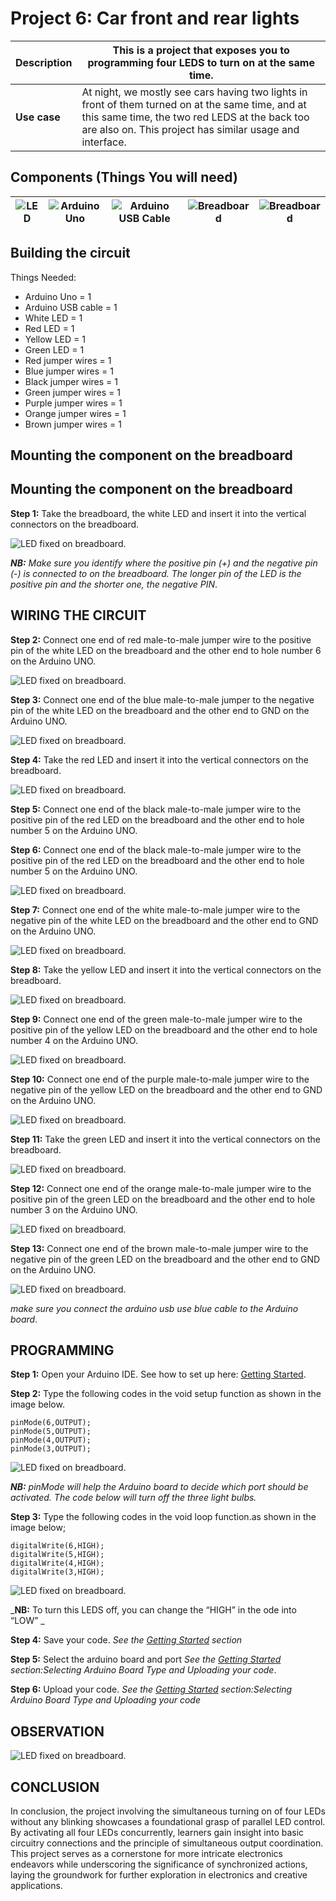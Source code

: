 # Project 6: Car front and rear lights

| **Description** | This is a project that exposes you to programming four LEDS to turn on at the same time.|
|------------------|----------------------------------------------------------------|
| **Use case**     | At night, we mostly see cars having two lights in front of them turned on at the same time, and at this same time, the two red LEDS at the back too are also on. This project has similar usage and interface. |

## Components (Things You will need)

| ![LED](../../../docs/manuals/assets/components/LED.png) | ![Arduino Uno](../../../docs/manuals/assets/components/arduino.png) | ![Arduino USB Cable](../../../docs/manuals/assets/components/USB_Cable.png) | ![Breadboard](../../../docs/manuals/assets/components/breadboard.png) |![Breadboard](../../../docs/manuals/assets/components/jump_wire.png)|
|-------------------------|-------------------------|-------------------------|-------------------------|-------------------------|

## Building the circuit

Things Needed:

-	Arduino Uno = 1
-	Arduino USB cable = 1
-	White LED = 1
-	Red LED = 1
-	Yellow LED = 1
-	Green LED = 1
-	Red jumper wires = 1
-	Blue jumper wires = 1
-	Black jumper wires = 1
-	Green jumper wires = 1
-	Purple jumper wires = 1
-	Orange jumper wires = 1
-	Brown jumper wires = 1

## Mounting the component on the breadboard

## Mounting the component on the breadboard

**Step 1:** Take the breadboard, the white LED and insert it into the vertical connectors on the breadboard.

![LED fixed on breadboard](../../../docs/manuals/assets/1.0/LED/LED_ON/led_on_breadboard.jpg).

_**NB:** Make sure you identify where the positive pin (+) and the negative pin (-) is connected to on the breadboard. The longer pin of the LED is the positive pin and the shorter one, the negative PIN_.

## WIRING THE CIRCUIT

**Step 2:** Connect one end of red male-to-male jumper wire to the positive pin of the white LED on the breadboard and the other end to hole number 6 on the Arduino UNO.

![LED fixed on breadboard](../../../docs/manuals/assets/1.0/LED/LED_ON/red_wire_connected.jpg).

**Step 3:** Connect one end of the blue male-to-male jumper to the negative pin of the white LED on the breadboard and the other end to GND on the Arduino UNO.

![LED fixed on breadboard](../../../docs/manuals/assets/1.0/LED/LED_ON/blue_wire_connected.jpg).

**Step 4:** Take the red LED and insert it into the vertical connectors on the breadboard.

![LED fixed on breadboard](../../../docs/manuals/assets/1.0/LED/DOUBLE_LED_ON/red_led_mounted.jpg).

**Step 5:** Connect one end of the black male-to-male jumper wire to the positive pin of the red LED on the breadboard and the other end to hole number 5 on the Arduino UNO.

**Step 6:** Connect one end of the black male-to-male jumper wire to the positive pin of the red LED on the breadboard and the other end to hole number 5 on the Arduino UNO.

![LED fixed on breadboard](../../../docs/manuals/assets/1.0/LED/DOUBLE_LED_ON/black_wire_connect.jpg).

**Step 7:** Connect one end of the white male-to-male jumper wire to the negative pin of the white LED on the breadboard and the other end to GND on the Arduino UNO.

![LED fixed on breadboard](../../../docs/manuals/assets/1.0/LED/DOUBLE_LED_ON/white_wire_connect.jpg).

**Step 8:** Take the yellow LED and insert it into the vertical connectors on the breadboard.

![LED fixed on breadboard](../../../docs/manuals/assets/1.0/LED/THREE_LEDs_ON/green_LED_mount.jpg).

**Step 9:** Connect one end of the green male-to-male jumper wire to the positive pin of the yellow LED on the breadboard and the other end to hole number 4 on the Arduino UNO.

![LED fixed on breadboard](../../../docs/manuals/assets/1.0/LED/THREE_LEDs_ON/green_wire_connect.jpg).

**Step 10:** Connect one end of the purple male-to-male jumper wire to the negative pin of the yellow LED on the breadboard and the other end to GND on the Arduino UNO.

![LED fixed on breadboard](../../../docs/manuals/assets/1.0/LED/THREE_LEDs_ON/purple_wire_connect.jpg).

**Step 11:** Take the green LED and insert it into the vertical connectors on the breadboard.

![LED fixed on breadboard](../../../docs/manuals/assets/1.0/LED/FOUR_LEDs_ON/last_led.jpg).

**Step 12:** Connect one end of the orange male-to-male jumper wire to the positive pin of the green LED on the breadboard and the other end to hole number 3 on the Arduino UNO.

![LED fixed on breadboard](../../../docs/manuals/assets/1.0/LED/FOUR_LEDs_ON/orange_wire_connect.jpg).

**Step 13:** Connect one end of the brown male-to-male jumper wire to the negative pin of the green LED on the breadboard and the other end to GND on the Arduino UNO.

![LED fixed on breadboard](../../../docs/manuals/assets/1.0/LED/FOUR_LEDs_ON/brown_wire_connect.jpg).

_make sure you connect the arduino usb use blue cable to the Arduino board_.

## PROGRAMMING

**Step 1:** Open your Arduino IDE. See how to set up here: [Getting Started](../../../getting-started.md).

**Step 2:** Type the following codes in the void setup function as shown in the image below.
   
   ```
   pinMode(6,OUTPUT);
   pinMode(5,OUTPUT);
   pinMode(4,OUTPUT);
   pinMode(3,OUTPUT);
   ```

![LED fixed on breadboard](../../../docs/manuals/assets/1.0/LED/FOUR_LEDs_ON/code_1.png).

_**NB:** pinMode will help the Arduino board to decide which port should be activated.  The code below will turn off the three light bulbs._

**Step 3:** Type the following codes in the void loop function.as shown in the image below;
   ```
   digitalWrite(6,HIGH);
   digitalWrite(5,HIGH);
   digitalWrite(4,HIGH);
   digitalWrite(3,HIGH);
   ```
![LED fixed on breadboard](../../../docs/manuals/assets/1.0/LED/FOUR_LEDs_ON/code_2.png).

_**NB:** To turn this LEDS off, you can change the “HIGH” in the ode into “LOW” _

**Step 4:** Save your code. _See the [Getting Started](../../../getting-started.md) section_

**Step 5:** Select the arduino board and port _See the [Getting Started](../../../getting-started.md) section:Selecting Arduino Board Type and Uploading your code_.

**Step 6:** Upload your code. _See the [Getting Started](../../../getting-started.md) section:Selecting Arduino Board Type and Uploading your code_

## OBSERVATION

![LED fixed on breadboard](../../../docs/manuals/assets/1.0/LED/FOUR_LEDs_ON/observation.jpg).

## CONCLUSION

In conclusion, the project involving the simultaneous turning on of four LEDs without any blinking showcases a foundational grasp of parallel LED control. By activating all four LEDs concurrently, learners gain insight into basic circuitry connections and the principle of simultaneous output coordination. This project serves as a cornerstone for more intricate electronics endeavors while underscoring the significance of synchronized actions, laying the groundwork for further exploration in electronics and creative applications.
